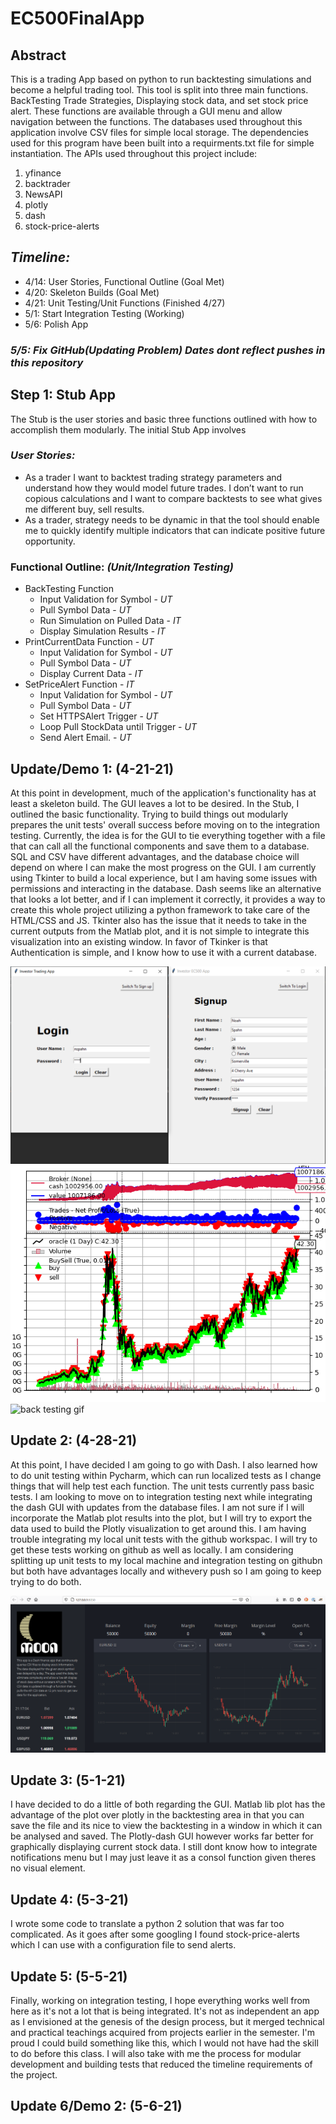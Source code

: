 # EC500FinalApp

## Abstract

This is a trading App based on python to run backtesting simulations and become a helpful trading tool. This tool is split into three main functions. BackTesting Trade Strategies, Displaying stock data, and set stock price alert. These functions are available through a GUI menu and allow navigation between the functions. The databases used throughout this application involve CSV files for simple local storage. The dependencies used for this program have been built into a requirments.txt file for simple instantiation. The APIs used throughout this project include:

1. yfinance
2. backtrader
3. NewsAPI
4. plotly
5. dash
6. stock-price-alerts

## *Timeline:*

- 4/14: User Stories, Functional Outline (Goal Met)
- 4/20: Skeleton Builds (Goal Met)
- 4/21: Unit Testing/Unit Functions (Finished 4/27)
- 5/1: Start Integration Testing (Working)
- 5/6: Polish App

### *5/5: Fix GitHub(Updating Problem) Dates dont reflect pushes in this repository*

## Step 1: Stub App

The Stub is the user stories and basic three functions outlined with how to accomplish them modularly. The initial Stub App involves

### *User Stories:*

- As a trader I want to backtest trading strategy parameters and understand how they would model future trades. I don’t want to run copious calculations and I want to compare backtests to see what gives me different buy, sell results.
- As a trader, strategy needs to be dynamic in that the tool should enable me to quickly identify multiple indicators that can indicate positive future opportunity.

### Functional Outline: *(Unit/Integration Testing)*

- BackTesting Function
  - Input Validation for Symbol - *UT*
  - Pull Symbol Data - *UT*
  - Run Simulation on Pulled Data - *IT*
  - Display Simulation Results - *IT*
- PrintCurrentData Function - *UT*
  - Input Validation for Symbol - *UT*
  - Pull Symbol Data - *UT*
  - Display Current Data - *IT*
- SetPriceAlert Function - *IT*
  - Input Validation for Symbol - *UT*
  - Pull Symbol Data - *UT*
  - Set HTTPSAlert Trigger - *UT*
  - Loop Pull StockData until Trigger - *UT*
  - Send Alert Email. - *UT*

## Update/Demo 1: (4-21-21)

At this point in development, much of the application's functionality has at least a skeleton build. The GUI leaves a lot to be desired. In the Stub, I outlined the basic functionality. Trying to build things out modularly prepares the unit tests' overall success before moving on to the integration testing. Currently, the idea is for the GUI to tie everything together with a file that can call all the functional components and save them to a database. SQL and CSV have different advantages, and the database choice will depend on where I can make the most progress on the GUI. I am currently using Tkinter to build a local experience, but I am having some issues with permissions and interacting in the database. Dash seems like an alternative that looks a lot better, and if I can implement it correctly, it provides a way to create this whole project utilizing a python framework to take care of the HTML/CSS and JS. Tkinter also has the issue that it needs to take in the current outputs from the Matlab plot, and it is not simple to integrate this visualization into an existing window. In favor of Tkinker is that Authentication is simple, and I know how to use it with a current database.

![tkinker GUI login](Documents/loginGUI.PNG "tkinker GUI login")
![plot figure](Documents/BTTestingFig.png "plot figure")
![back testing gif](Documents/BackTestingExample.gif "back testing gif")

## Update 2: (4-28-21)

At this point, I have decided I am going to go with Dash. I also learned how to do unit testing within Pycharm, which can run localized tests as I change things that will help test each function. The unit tests currently pass basic tests. I am looking to move on to integration testing next while integrating the dash GUI with updates from the database files. I am not sure if I will incorporate the Matlab plot results into the plot, but I will try to export the data used to build the Plotly visualization to get around this. I am having trouble integrating my local unit tests with the github workspac. I will try to get these tests working on github as well as locally. I am considering splitting up unit tests to my local machine and integration testing on githubn but both have advantages locally and withevery push so I am going to keep trying to do both.

![Dash Demo](Documents/Dash-Demo.png "Dash Page")

## Update 3: (5-1-21)

I have decided to do a little of both regarding the GUI. Matlab lib plot has the advantage of the plot over plotly in the backtesting area in that you can save the file and its nice to view the backtesting in a window in which it can be analysed and saved. The Plotly-dash GUI however works far better for graphically displaying current stock data. I still dont know how to integrate notifications menu but I may just leave it as a consol function given theres no visual element.

## Update 4: (5-3-21)

I wrote some code to translate a python 2 solution that was far too complicated. As it goes after some googling I found stock-price-alerts which I can use with a configuration file to send alerts. 

## Update 5: (5-5-21)
Finally, working on integration testing, I hope everything works well from here as it's not a lot that is being integrated. It's not as independent an app as I envisioned at the genesis of the design process, but it merged technical and practical teachings acquired from projects earlier in the semester.  I'm proud I could build something like this, which I would not have had the skill to do before this class. I will also take with me the process for modular development and building tests that reduced the timeline requirements of the project. 

## Update 6/Demo 2: (5-6-21)
